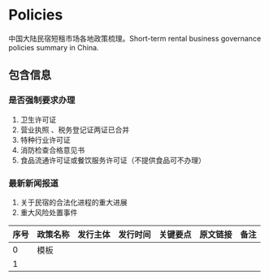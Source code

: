 # Policies
中国大陆民宿短租市场各地政策梳理。Short-term rental business governance policies summary in China.

## 包含信息
### 是否强制要求办理
1. 卫生许可证
2. 营业执照 、税务登记证两证已合并
3. 特种行业许可证
4. 消防检查合格意见书
5. 食品流通许可证或餐饮服务许可证（不提供食品可不办理）

### 最新新闻报道
1. 关于民宿的合法化进程的重大进展
2. 重大风险处置事件

| 序号 | 政策名称 | 发行主体 | 发行时间 | 关键要点 | 原文链接 | 备注 |
|----|------|------|------|------|------|----|
| 0  | 模板   |
| 1  |
